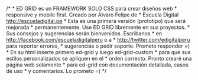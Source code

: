 /*
	* ED GRID  es un FRAMEWORK SOLO CSS para crear diseños web
	* responsive y mobile first. Creado por Álvaro Felipe de 
	* Escuela Digital http://escueladigital.pe
	* Esta es una primera versión (prototipo) que será mejorada 
	* permanentemente. Use ED GRID libremente en sus proyectos. 
	* Sus consejos y sugerencias serán bienvenidos. Escribanos 
	* en http://facebook.com/escueladigitalperu o a 
	* http://twitter.com/edigitalperu para reportar errores, 
	* sugerencias o pedir soporte. Prometo responder =)
	* En su html inserte primero ed-grid y luego ed-grid-custom 
	* para que sus estilos personalizados se apliquen en el 
	* orden correcto. Pronto crearé una página web solamente 
	* para ed-grid con documentación detallada, casos de uso 
	* y comentarios. Lo prometo =)
*/
